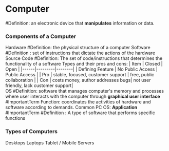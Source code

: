 # Computer
#Definition: 
	an electronic device that **manipulates** information or data.


### Components of a Computer 
Hardware
	#Definition:
		the physical structure of a computer
Software
	#Definition :
		set of instructions that dictate the actions of the hardware 
	Source Code
		#Definition:
			The set of code/instructions that determines the functionality of a software
		Types and their pros and cons:
| Item | Closed | Open | 
			|------|---------|--------|
			| Defining Feature | No Public Access | Public Access |
			| Pro | stable, focused, customer support | free, public collaboration |
			| Con | costs money, author addresses bugs| not user friendly, lack customer support| 		
	OS
		#Definition:
			software that manages computer's memory and processes where user interacts with the computer through **graphical user interface** #ImportantTerm
		Function: coordinates the activities of hardware and software according to demands.
		Common PC OS:
		**Application** #ImportantTerm 
			#Definition :
				A type of software that performs specific functions 


### Types of Computers
Desktops
Laptops 
Tablet / Mobile
Servers 
